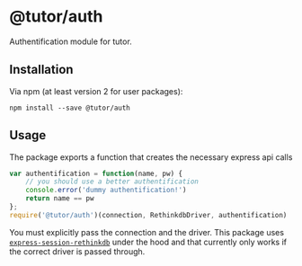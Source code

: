 # @tutor/auth

Authentification module for tutor.

## Installation

Via npm (at least version 2 for user packages):

```
npm install --save @tutor/auth
```

## Usage

The package exports a function that creates the necessary express api calls

```js
var authentification = function(name, pw) {
	// you should use a better authentification
	console.error('dummy authentification!')
	return name == pw
};
require('@tutor/auth')(connection, RethinkdbDriver, authentification)
```

You must explicitly pass the connection and the driver. This package uses [`express-session-rethinkdb`](https://github.com/Welfenlab/express-session-rethinkdb)
under the hood and that currently only works if the correct driver is passed through.